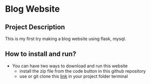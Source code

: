 # Blog Website

## Project Description
This is my first try making a blog website using flask, mysql.

## How to install and run?
- You can have two ways to download and run this website
    - install the zip file from the code button in this github repository
    - use or git clone this [link](https://github.com/NICHOLAS-1217/blog-website.git) in your project folder terminal